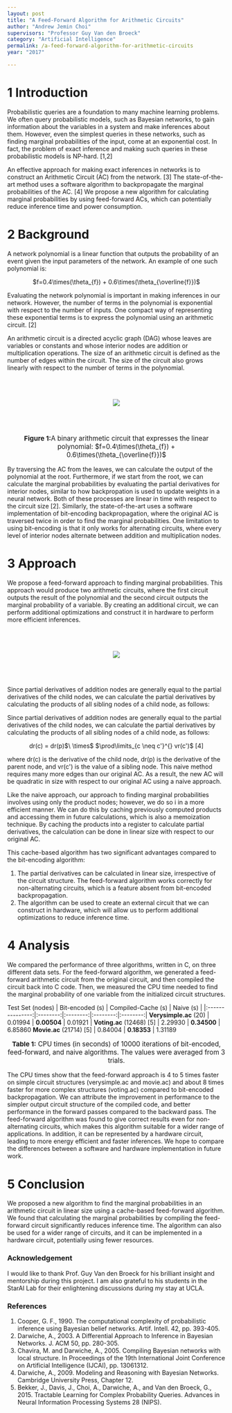 ```yaml
---
layout: post
title: "A Feed-Forward Algorithm for Arithmetic Circuits"
author: "Andrew Jemin Choi"
supervisors: "Professor Guy Van den Broeck"
category: "Artificial Intelligence"
permalink: /a-feed-forward-algorithm-for-arithmetic-circuits
year: "2017"

---
```


1 Introduction
============

Probabilistic queries are a foundation to many machine learning problems. We often query probabilistic models, such as Bayesian networks, to gain information about the variables in a system and make inferences about them. However, even the simplest queries in these networks, such as finding marginal probabilities of the input, come at an exponential cost. In fact, the problem of exact inference and making such queries in these probabilistic models is NP-hard. [1,2]

An effective approach for making exact inferences in networks is to construct an Arithmetic Circuit (AC) from the network. [3] The state-of-the-art method uses a software algorithm to backpropagate the marginal probabilities of the AC. [4] We propose a new algorithm for calculating marginal probabilities by using feed-forward ACs, which can potentially reduce inference time and power consumption.

2 Background
==========

A network polynomial is a linear function that outputs the probability of an event given the input parameters of the network. An example of one such polynomial is:

<p align="middle">$f=0.4\times(\theta_{f}) + 0.6\times(\theta_{\overline{f}})$</p>

Evaluating the network polynomial is important in making inferences in our network. However, the number of terms in the polynomial is exponential with respect to the number of inputs. One compact way of representing these exponential terms is to express the polynomial using an arithmetic circuit. [2]

An arithmetic circuit is a directed acyclic graph (DAG) whose leaves are variables or constants and whose interior nodes are addition or multiplication operations. The size of an arithmetic circuit is defined as the number of edges within the circuit. The size of the circuit also grows linearly with respect to the number of terms in the polynomial.

<p style="text-align: center;">
	<img align="middle" style="margin:50" src="{{ site.baseurl }}/assets/2017/A.Choi/ac_example.png"/>
</p>
<p style="text-align:center;font-size:0.95rem"><b>Figure 1:</b>A binary arithmetic circuit that expresses the linear polynomial: $f=0.4\times(\theta_{f}) + 0.6\times(\theta_{\overline{f}})$</p>

By traversing the AC from the leaves, we can calculate the output of the polynomial at the root. Furthermore, if we start from the root, we can calculate the marginal probabilities by evaluating the partial derivatives for interior nodes, similar to how backpropation is used to update weights in a neural network. Both of these processes are linear in time with respect to the circuit size [2]. Similarly, the state-of-the-art uses a software implementation of bit-encoding backpropagation, where the original AC is traversed twice in order to find the marginal probabilities. One limitation to using bit-encoding is that it only works for alternating circuits, where every level of interior nodes alternate between addition and multiplication nodes.

3 Approach
========

We propose a feed-forward approach to finding marginal probabilities. This approach would produce two arithmetic circuits, where the first circuit outputs the result of the polynomial and the second circuit outputs the marginal probability of a variable. By creating an additional circuit, we can perform additional optimizations and construct it in hardware to perform more efficient inferences.

<p style="text-align: center;">
	<img align="middle" style="margin:50" src="{{ site.baseurl }}/assets/2017/A.Choi/feedforward_example.png"/>
</p>

Since partial derivatives of addition nodes are generally equal to the partial derivatives of the child nodes, we can calculate the partial derivatives by calculating the products of all sibling nodes of a child node, as follows:


Since partial derivatives of addition nodes are generally equal to the partial derivatives of the child nodes, we can calculate the partial derivatives by calculating the products of all sibling nodes of a child node, as follows:

<p align="middle">dr(c) = dr(p)$\ \times$ $\prod\limits_{c \neq c'}^{} vr(c')$ [4]</p>

where dr(c) is the derivative of the child node, dr(p) is the derivative of the parent node, and vr(c') is the value of a sibling node. This naive method requires many more edges than our original AC. As a result, the new AC will be quadratic in size with respect to our original AC using a naive approach.

Like the naive approach, our approach to finding marginal probabilities involves using only the product nodes; however, we do so i in a more efficient manner. We can do this by caching previously computed products and accessing them in future calculations, which is also a memoization technique. By caching the products into a register to calculate partial derivatives, the calculation can be done in linear size with respect to our original AC.

This cache-based algorithm has two significant advantages compared to the bit-encoding algorithm:
<ol>
<li> The partial derivatives can be calculated in linear size, irrespective of the circuit structure. The feed-forward algorithm works correctly for non-alternating circuits, which is a feature absent from bit-encoded backpropagation.</li>
<li> The algorithm can be used to create an external circuit that we can construct in hardware, which will allow us to perform additional optimizations to reduce inference time. </li>
</ol>


4 Analysis
========

We compared the performance of three algorithms, written in C, on three different data sets. For the feed-forward algorithm, we generated a feed-forward arithmetic circuit from the original circuit, and then compiled the circuit back into C code. Then, we measured the CPU time needed to find the marginal probability of one variable from the initialized circuit structures.


Test Set (nodes) | Bit-encoded (s) | Compiled-Cache (s) | Naive (s) |
|:---------------:|:--------:|:--------:|:--------:|:--------:|
**Verysimple.ac** (20) | 0.01994 | **0.00504** | 0.01921 |
**Voting.ac** (12468) [5] | 2.29930 | **0.34500** | 6.85860
**Movie.ac** (21714) [5] | 0.84004 | **0.18353** | 1.31189

<p style="text-align:center;font-size:0.95rem"><b>Table 1:</b> CPU times (in seconds) of 10000 iterations of bit-encoded, feed-forward, and naive algorithms. The values were averaged from 3 trials.</p>


The CPU times show that the feed-forward approach is 4 to 5 times faster on simple circuit structures (verysimple.ac and movie.ac) and about 8 times faster for more complex structures (voting.ac) compared to bit-encoded backpropagation. We can attribute the improvement in performance to the simpler output circuit structure of the compiled code, and better performance in the forward passes compared to the backward pass. The feed-forward algorithm was found to give correct results even for non-alternating circuits, which makes this algorithm suitable for a wider range of applications. In addition, it can be represented by a hardware circuit, leading to more energy efficient and faster inferences. We hope to compare the differences between a software and hardware implementation in future work.

5 Conclusion
==========

We proposed a new algorithm to find the marginal probabilities in an arithmetic circuit in linear size using a cache-based feed-forward algorithm. We found that calculating the marginal probabilities by compiling the feed-forward circuit significantly reduces inference time. The algorithm can also be used for a wider range of circuits, and it can be implemented in a hardware circuit, potentially using fewer resources.


### Acknowledgement

 I would like to thank Prof. Guy Van den Broeck for his brilliant insight and mentorship during this project. I am also grateful to his students in the StarAI Lab for their enlightening discussions during my stay at UCLA.

### References

1. Cooper, G. F., 1990. The computational complexity of probabilistic inference using Bayesian belief networks. Artif. Intell. 42, pp. 393-405.
2. Darwiche, A., 2003. A Differential Approach to Inference in Bayesian Networks. J. ACM 50, pp. 280-305.
3. Chavira, M. and Darwiche, A., 2005. Compiling Bayesian networks with local structure. In Proceedings of the 19th International Joint Conference on Artificial Intelligence (IJCAI), pp. 13061312.
4. Darwiche, A., 2009. Modeling and Reasoning with Bayesian Networks. Cambridge University Press, Chapter 12.
5. Bekker, J., Davis, J., Choi, A., Darwiche, A., and Van den Broeck, G., 2015. Tractable Learning for Complex Probability Queries. Advances in Neural Information Processing Systems 28 (NIPS).
